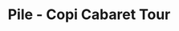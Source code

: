 ---
title: Pile - Copi Cabaret Tour
informations: Costumes, scénographie et accessoires avec Marius Astruc et Lucie Duranteau pour la pièce Copi Cabaret Tour, Mise en scène de Garance Robert de Massy.
img: enfile/copi/Pile 3-red.jpg
---